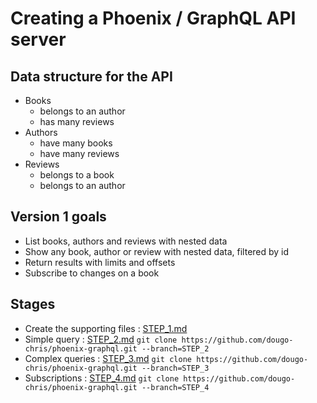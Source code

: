 # Creating a Phoenix / GraphQL API server

## Data structure for the API

- Books
  - belongs to an author
  - has many reviews
- Authors
  - have many books
  - have many reviews
- Reviews
  - belongs to a book
  - belongs to an author

## Version 1 goals

- List books, authors and reviews with nested data
- Show any book, author or review with nested data, filtered by id
- Return results with limits and offsets
- Subscribe to changes on a book

## Stages
- Create the supporting files : [STEP_1.md](STEP_1.md)
- Simple query : [STEP_2.md](STEP_2.md) `git clone https://github.com/dougo-chris/phoenix-graphql.git --branch=STEP_2`
- Complex queries : [STEP_3.md](STEP_3.md) `git clone https://github.com/dougo-chris/phoenix-graphql.git --branch=STEP_3`
- Subscriptions : [STEP_4.md](STEP_4.md) `git clone https://github.com/dougo-chris/phoenix-graphql.git --branch=STEP_4`
